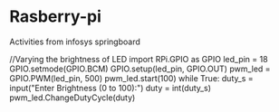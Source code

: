# Rasberry-pi
Activities from infosys springboard

//Varying the brightness of LED
import RPi.GPIO as GPIO
led_pin = 18
GPIO.setmode(GPIO.BCM)
GPIO.setup(led_pin, GPIO.OUT)
pwm_led = GPIO.PWM(led_pin, 500)
pwm_led.start(100)
while True:
   duty_s = input("Enter Brightness (0 to 100):")
   duty = int(duty_s)
   pwm_led.ChangeDutyCycle(duty)
   


